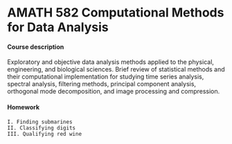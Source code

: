 # AMATH 582 Computational Methods for Data Analysis

#### Course description
Exploratory and objective data analysis methods applied to the physical, engineering, 
and biological sciences. Brief review of statistical methods and their computational 
implementation for studying time series analysis, spectral analysis, filtering methods, 
principal component analysis, orthogonal mode decomposition, and image processing and 
compression. 

#### Homework
    
    I. Finding submarines
    II. Classifying digits
    III. Qualifying red wine
